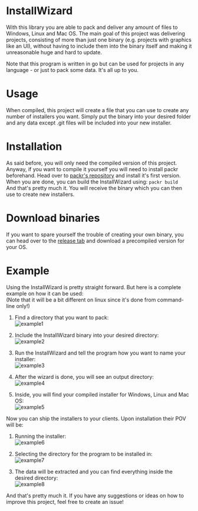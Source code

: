 # InstallWizard
With this library you are able to pack and deliver any amount of files to Windows, Linux and Mac OS.
The main goal of this project was delivering projects, consisting of more than just one binary (e.g. projects with graphics
like an UI), without having to include them into the binary itself and making it unreasonable huge and hard to update.

Note that this program is written in go but can be used for projects in any language - or just to pack some data. It's all
up to you.

# Usage
When compiled, this project will create a file that you can use to create any number of installers you want.
Simply put the binary into your desired folder and any data except .git files will be included into your new installer.

# Installation
As said before, you will only need the compiled version of this project. Anyway, if you want to compile it yourself you will need
to install packr beforehand. Head over to [packr's repository](https://github.com/gobuffalo/packr) and install it's first version.
When you are done, you can build the InstallWizard using:
```packr build```<br>
And that's pretty much it. You will receive the binary which you can then use to create new installers.

# Download binaries
If you want to spare yourself the trouble of creating your own binary, you can head over to
the [release tab](https://github.com/Yukaru-san/InstallWizard/releases/tag/1.0) and download
a precompiled version for your OS.


# Example
Using the InstallWizard is pretty straight forward. But here is a complete example on how it can be used:
<br>(Note that it will be a bit different on linux since it's done from command-line only!)

1. Find a directory that you want to pack:<br>
![example1](https://very.highly.illegal-dark-web-server.xyz/preview/raw/qSCYeEawhci7d4qROuqPYOnVy)

2. Include the InstallWizard binary into your desired directory:<br>
![example2](https://very.highly.illegal-dark-web-server.xyz/preview/raw/5FwBaK2tf93xmWoe6c1Gp4aNA)

3. Run the InstallWizard and tell the program how you want to name your installer:<br>
![example3](https://very.highly.illegal-dark-web-server.xyz/preview/raw/djDx1VbYyAs2fmVFXV54tXhhD)

4. After the wizard is done, you will see an output directory:<br>
![example4](https://very.highly.illegal-dark-web-server.xyz/preview/raw/opi5loj0Cv7poWw1Mts2cjI2f)

5. Inside, you will find your compiled installer for Windows, Linux and Mac OS:<br>
![example5](https://very.highly.illegal-dark-web-server.xyz/preview/raw/6XzXxlptCdwgp1OoJsfTFsTLH)

Now you can ship the installers to your clients. Upon installation their POV will be:

1. Running the installer:<br>
![example6](https://very.highly.illegal-dark-web-server.xyz/preview/raw/8YnbLNlgclgEbVXKpg4pK9Jba)

2. Selecting the directory for the program to be installed in:<br>
![example7](https://very.highly.illegal-dark-web-server.xyz/preview/raw/Tc1nAoqKnjvqhkjQZmQ1di8K9)

3. The data will be extracted and you can find everything inside the desired directory:<br>
![example8](https://very.highly.illegal-dark-web-server.xyz/preview/raw/ItAriACKIVja5Bs7JhGCpAqyB)

And that's pretty much it. If you have any suggestions or ideas on how to improve this project, feel free to create an issue!
